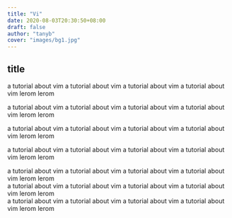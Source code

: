 ```yaml
---
title: "Vi"
date: 2020-08-03T20:30:50+08:00
draft: false
author: "tanyb"
cover: "images/bg1.jpg"
---
```


## title

a tutorial about vim a tutorial about vim a tutorial about vim a tutorial about vim lerom   lerom   

a tutorial about vim a tutorial about vim a tutorial about vim a tutorial about vim lerom   lerom   

a tutorial about vim a tutorial about vim a tutorial about vim a tutorial about vim lerom   lerom   

a tutorial about vim a tutorial about vim a tutorial about vim a tutorial about vim lerom   lerom   

a tutorial about vim a tutorial about vim a tutorial about vim a tutorial about vim lerom   lerom   
a tutorial about vim a tutorial about vim a tutorial about vim a tutorial about vim lerom   lerom   
a tutorial about vim a tutorial about vim a tutorial about vim a tutorial about vim lerom   lerom   